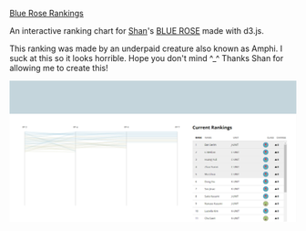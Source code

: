 [Blue Rose Rankings](https://tinkatonz.github.io/blue-rose-ranks)

An interactive ranking chart for [Shan](https://wattpad.com/user/GWKIYOOMI)'s [BLUE ROSE](https://www.wattpad.com/story/328629103-%F0%9D%97%95%F0%9D%97%9F%F0%9D%97%A8%F0%9D%97%98-%F0%9D%97%A5%F0%9D%97%A2%F0%9D%97%A6%F0%9D%97%98-gg-survival-af) made with d3.js.

This ranking was made by an underpaid creature also known as Amphi. I suck at this so it looks horrible. Hope you don't mind ^_^ Thanks Shan for allowing me to create this!

![alt text](screenshot.png "Screenshot")
